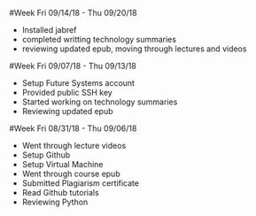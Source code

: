 
#Week Fri 09/14/18 - Thu 09/20/18

- Installed jabref
- completed writting technology summaries
- reviewing updated epub, moving through lectures and videos

#Week Fri 09/07/18 - Thu 09/13/18

- Setup Future Systems account
- Provided public SSH key
- Started working on technology summaries
- Reviewing updated epub

#Week Fri 08/31/18 - Thu 09/06/18 

- Went through lecture videos
- Setup Github
- Setup Virtual Machine
- Went through course epub
- Submitted Plagiarism certificate
- Read Github tutorials
- Reviewing Python
